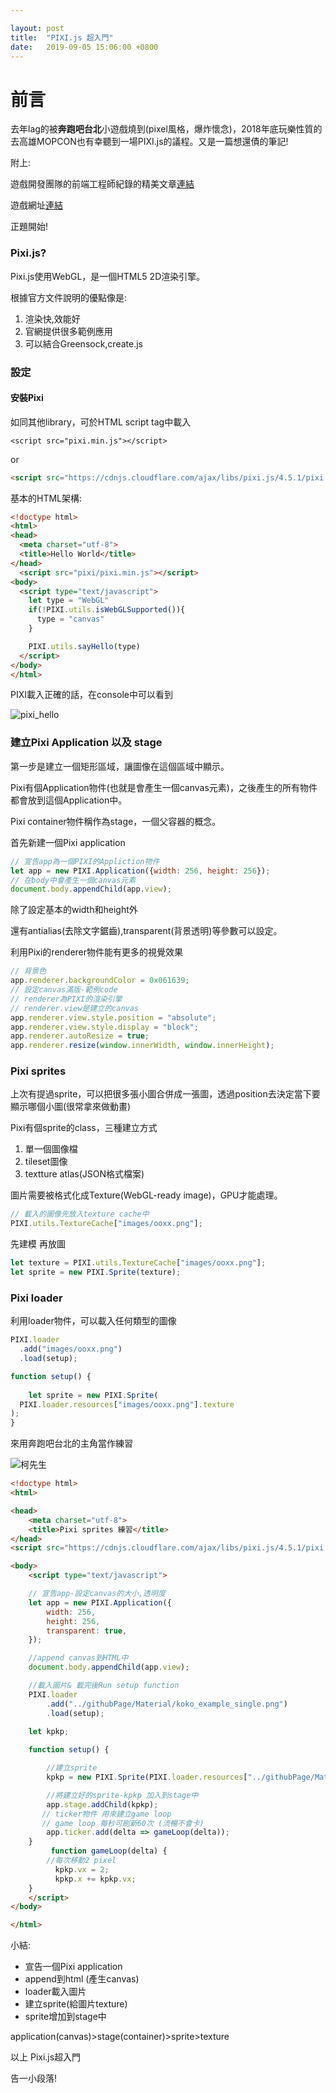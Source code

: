 ```yaml
---

layout: post
title:  "PIXI.js 超入門"
date:   2019-09-05 15:06:00 +0800
---
```




# 前言

去年lag的被**奔跑吧台北**小遊戲燒到(pixel風格，爆炸懷念)，2018年底玩樂性質的去高雄MOPCON也有幸聽到一場PIXI.js的議程。又是一篇想還債的筆記!

附上:

遊戲開發團隊的前端工程師紀錄的精美文章[連結]([https://medium.com/@chiunhau/%E5%A5%94%E8%B7%91%E5%90%A7-%E5%8F%B0%E5%8C%97-%E7%A8%8B%E5%BC%8F%E5%B9%95%E5%BE%8C%E5%88%86%E4%BA%AB-e02d0a565559](https://medium.com/@chiunhau/奔跑吧-台北-程式幕後分享-e02d0a565559))

遊戲網址[連結](<https://game.glory.taipei/>)

正題開始!

### Pixi.js?

Pixi.js使用WebGL，是一個HTML5 2D渲染引擎。

根據官方文件說明的優點像是:

1. 渲染快,效能好
2. 官網提供很多範例應用
3. 可以結合Greensock,create.js



### 設定

#### 安裝Pixi

如同其他library，可於HTML script tag中載入

```
<script src="pixi.min.js"></script>
```

or

```html
<script src="https://cdnjs.cloudflare.com/ajax/libs/pixi.js/4.5.1/pixi.min.js"></script>
```

基本的HTML架構:

```HTML
<!doctype html>
<html>
<head>
  <meta charset="utf-8">
  <title>Hello World</title>
</head>
  <script src="pixi/pixi.min.js"></script>
<body>
  <script type="text/javascript">
    let type = "WebGL"
    if(!PIXI.utils.isWebGLSupported()){
      type = "canvas"
    }

    PIXI.utils.sayHello(type)
  </script>
</body>
</html>
```

PIXI載入正確的話，在console中可以看到

![pixi_hello](https://imgur.com/jKl0b3q.jpg)

### 建立Pixi Application 以及 **stage**

第一步是建立一個矩形區域，讓圖像在這個區域中顯示。

Pixi有個Application物件(也就是會產生一個canvas元素)，之後產生的所有物件都會放到這個Application中。

Pixi container物件稱作為stage，一個父容器的概念。

首先新建一個Pixi application

```javascript
// 宣告app為一個PIXI的Appliction物件
let app = new PIXI.Application({width: 256, height: 256});
// 在body中會產生一個canvas元素
document.body.appendChild(app.view);
```

除了設定基本的width和height外

還有antialias(去除文字鋸齒),transparent(背景透明)等參數可以設定。

利用Pixi的renderer物件能有更多的視覺效果

```javascript
// 背景色
app.renderer.backgroundColor = 0x061639;
// 設定canvas滿版-範例code
// renderer為PIXI的渲染引擎
// renderer.view是建立的canvas
app.renderer.view.style.position = "absolute";
app.renderer.view.style.display = "block";
app.renderer.autoResize = true;
app.renderer.resize(window.innerWidth, window.innerHeight);
```



### Pixi sprites

上次有提過sprite，可以把很多張小圖合併成一張圖，透過position去決定當下要顯示哪個小圖(很常拿來做動畫)

Pixi有個sprite的class，三種建立方式

1. 單一個圖像檔
2. tileset圖像
3. textture atlas(JSON格式檔案)

圖片需要被格式化成Texture(WebGL-ready image)，GPU才能處理。

```javascript
// 載入的圖像先放入texture cache中
PIXI.utils.TextureCache["images/ooxx.png"];
```

先建模 再放圖

```javascript
let texture = PIXI.utils.TextureCache["images/ooxx.png"];
let sprite = new PIXI.Sprite(texture);
```

### Pixi loader

利用loader物件，可以載入任何類型的圖像

```javascript
PIXI.loader
  .add("images/ooxx.png")
  .load(setup);

function setup() {
  
    let sprite = new PIXI.Sprite(
  PIXI.loader.resources["images/ooxx.png"].texture
);
}
```

來用奔跑吧台北的主角當作練習

![柯先生](https://imgur.com/bY0DBhn.png)

```html
<!doctype html>
<html>

<head>
    <meta charset="utf-8">
    <title>Pixi sprites 練習</title>
</head>
<script src="https://cdnjs.cloudflare.com/ajax/libs/pixi.js/4.5.1/pixi.min.js"></script>

<body>
    <script type="text/javascript">

    // 宣告app-設定canvas的大小,透明度    
    let app = new PIXI.Application({
        width: 256,
        height: 256,
        transparent: true,
    });

    //append canvas到HTML中
    document.body.appendChild(app.view);

    //載入圖片& 載完後Run setup function
    PIXI.loader
        .add("../githubPage/Material/koko_example_single.png")
        .load(setup);

    let kpkp;
        
    function setup() {

        //建立sprite
        kpkp = new PIXI.Sprite(PIXI.loader.resources["../githubPage/Material/koko_example_single.png"].texture);

        //將建立好的sprite-kpkp 加入到stage中
        app.stage.addChild(kpkp);
       // ticker物件 用來建立game loop
       // game loop 每秒可刷新60次 (流暢不會卡)
        app.ticker.add(delta => gameLoop(delta));
    }
         function gameLoop(delta) {
        //每次移動2 pixel
          kpkp.vx = 2;
          kpkp.x += kpkp.vx;
    }
    </script>
</body>

</html>
```

小結:

- 宣告一個Pixi application
- append到html (產生canvas)
- loader載入圖片
- 建立sprite(給圖片texture)
- sprite增加到stage中

application(canvas)>stage(container)>sprite>texture

以上 Pixi.js超入門

告一小段落!

